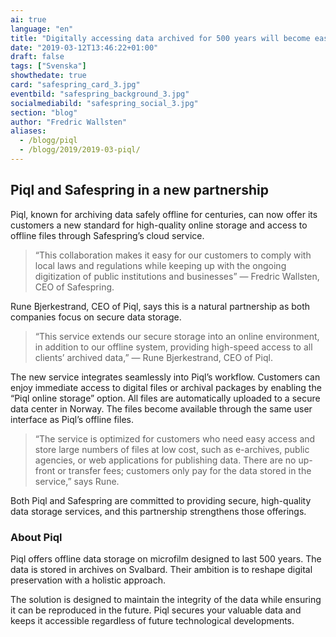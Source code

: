 ```yaml
---
ai: true
language: "en"
title: "Digitally accessing data archived for 500 years will become easier and more secure"
date: "2019-03-12T13:46:22+01:00"
draft: false
tags: ["Svenska"]
showthedate: true
card: "safespring_card_3.jpg"
eventbild: "safespring_background_3.jpg"
socialmediabild: "safespring_social_3.jpg"
section: "blog"
author: "Fredric Wallsten"
aliases:
  - /blogg/piql
  - /blogg/2019/2019-03-piql/
---
```

## Piql and Safespring in a new partnership

Piql, known for archiving data safely offline for centuries, can now offer its customers a new standard for high-quality online storage and access to offline files through Safespring’s cloud service.

> “This collaboration makes it easy for our customers to comply with local laws and regulations while keeping up with the ongoing digitization of public institutions and businesses” — Fredric Wallsten, CEO of Safespring.

Rune Bjerkestrand, CEO of Piql, says this is a natural partnership as both companies focus on secure data storage.

> “This service extends our secure storage into an online environment, in addition to our offline system, providing high-speed access to all clients’ archived data,” — Rune Bjerkestrand, CEO of Piql.

The new service integrates seamlessly into Piql’s workflow. Customers can enjoy immediate access to digital files or archival packages by enabling the “Piql online storage” option. All files are automatically uploaded to a secure data center in Norway. The files become available through the same user interface as Piql’s offline files.

> “The service is optimized for customers who need easy access and store large numbers of files at low cost, such as e-archives, public agencies, or web applications for publishing data. There are no up-front or transfer fees; customers only pay for the data stored in the service,” says Rune.

Both Piql and Safespring are committed to providing secure, high-quality data storage services, and this partnership strengthens those offerings.

### About Piql

Piql offers offline data storage on microfilm designed to last 500 years. The data is stored in archives on Svalbard.
Their ambition is to reshape digital preservation with a holistic approach.

The solution is designed to maintain the integrity of the data while ensuring it can be reproduced in the future. Piql secures your valuable data and keeps it accessible regardless of future technological developments.